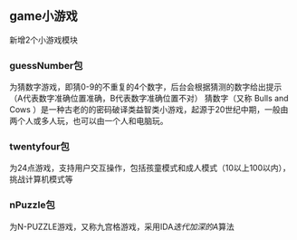 ## game小游戏
新增2个小游戏模块  
### guessNumber包
为猜数字游戏，即猜0-9的不重复的4个数字，后台会根据猜测的数字给出提示（A代表数字准确位置准确，B代表数字准确位置不对）
猜数字（又称 Bulls and Cows ）是一种古老的的密码破译类益智类小游戏，起源于20世纪中期，一般由两个人或多人玩，也可以由一个人和电脑玩。  
### twentyfour包
为24点游戏，支持用户交互操作，包括孩童模式和成人模式（10以上100以内），挑战计算机模式等  
### nPuzzle包
为N-PUZZLE游戏，又称九宫格游戏，采用IDA*迭代加深的A*算法  